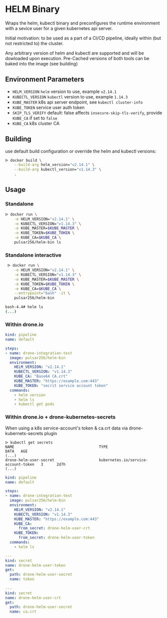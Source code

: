 # HELM Binary

Wraps the helm, kubectl binary and preconfigures the runtime environment with a sevice user for a given kubernetes api server.

Initial motivation: to be used as a part of a CI/CD pipeline, ideally within (but not restricted to) the cluster.

Any arbitrary version of helm and kubectl are supported and will be dowloaded upon execution. Pre-Cached versions of both tools can be baked into the image (see building)

## Environment Parameters

- `HELM_VERSION`
  `helm` version to use, example `v2.14.1`
- `KUBECTL_VERSION`
  `kubectl` version to use, example `1.14.3`
- `KUBE_MASTER`
  k8s api server endpoint, see `kubectl cluster-info`
- `KUBE_TOKEN`
  service user auth token
- `SKIP_TLS_VERIFY` default: false
  affects `insecure-skip-tls-verify`, provide `KUBE_CA` if set to `false`
- `KUBE_CA`
  k8s cluster CA

## Building

use default build configuration or override the helm and kubectl versions:

```bash
ᐅ docker build \
    --build-arg helm_version="v2.14.1" \
    --build-arg kubectl_version="v1.14.3" \
    .
```

## Usage

### Standalone
 
```bash
ᐅ docker run \
    -e HELM_VERSION="v2.14.1" \
    -e KUBECTL_VERSION="v1.14.3" \
    -e KUBE_MASTER=$KUBE_MASTER \
    -e KUBE_TOKEN=$KUBE_TOKEN \
    -e KUBE_CA=$KUBE_CA \
    pulsar256/helm-bin ls
```

### Standalone interactive

```bash
 ᐅ docker run \
    -e HELM_VERSION="v2.14.1" \
    -e KUBECTL_VERSION="v1.14.3" \
    -e KUBE_MASTER=$KUBE_MASTER \
    -e KUBE_TOKEN=$KUBE_TOKEN \
    -e KUBE_CA=$KUBE_CA \
    --entrypoint="bash" -it \
    pulsar256/helm-bin 

bash-4.4# helm ls
(...)
```

### Within drone.io
 
```yaml
kind: pipeline
name: default

steps:
- name: drone-integration-test
  image: pulsar256/helm-bin
  environment:
    HELM_VERSION: "v2.14.1"
    KUBECTL_VERSION: "v1.14.3"
    KUBE_CA: "Base64 CA.crt"
    KUBE_MASTER: "https://example.com:443"
    KUBE_TOKEN: "secrit service account token"
  commands:
    - helm version
    - helm ls
    - kubectl get pods
```

### Within drone.io + drone-kubernetes-secrets

When using a k8s service-account's token & ca.crt data via drone-kubernets-secrets plugin 

```
ᐅ kubectl get secrets
NAME                                      TYPE                                  DATA   AGE
(...)
drone-helm-user-secret                    kubernetes.io/service-account-token   3      2d7h
(...)
```

```yaml
kind: pipeline
name: default

steps:
- name: drone-integration-test
  image: pulsar256/helm-bin
  environment:
    HELM_VERSION: "v2.14.1"
    KUBECTL_VERSION: "v1.14.3"
    KUBE_MASTER: "https://example.com:443"
    KUBE_CA:
      from_secret: drone-helm-user-crt
    KUBE_TOKEN:
      from_secret: drone-helm-user-token
  commands:
    - helm ls

---
kind: secret
name: drone-helm-user-token
get:
  path: drone-helm-user-secret
  name: token
  
---
kind: secret
name: drone-helm-user-crt
get:
  path: drone-helm-user-secret
  name: ca.crt
```
